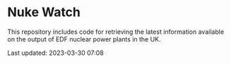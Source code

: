 # Nuke Watch

This repository includes code for retrieving the latest information available on the output of EDF nuclear power plants in the UK.

Last updated: 2023-03-30 07:08